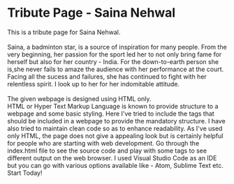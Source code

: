 # Tribute Page - Saina Nehwal

This is a tribute page for Saina Nehwal.
<br />
<br />
Saina, a badminton star, is a source of inspiration for many people. From the very beginning, her passion for the sport led her to not only bring fame for herself but also for her country - India. For the down-to-earth person she is,she never fails to amaze the audience with her performance at the court. Facing all the sucess and failures, she has continued to fight with her relentless spirit. I look up to her for her indomitable attitude.
<br />
<br />
The given webpage is designed using HTML only.
<br />
HTML or Hyper Text Markup Language is known to provide structure to a webpage and some basic styling. Here I've tried to include the tags that should be included in a webpage to provide the mandatory structure. I have also tried to maintain clean code so as to enhance readability. As I've used only HTML, the page does not give a appealing look but is certainly helpful for people who are starting with web development. Go through the index.html file to see the source code and play with some tags to see different output on the web browser. I used Visual Studio Code as an IDE but you can go with various options available like - Atom, Sublime Text etc. 
<br />
Start Today!
